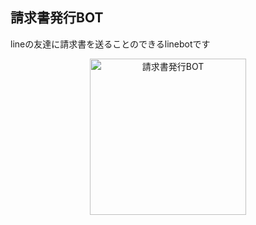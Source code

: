 ## 請求書発行BOT

lineの友達に請求書を送ることのできるlinebotです

<div align="center">
    <img src="https://github.com/user-attachments/assets/61e35050-e1da-474e-95fe-f18d63cee20e" width="250px" alt="請求書発行BOT">
</div>